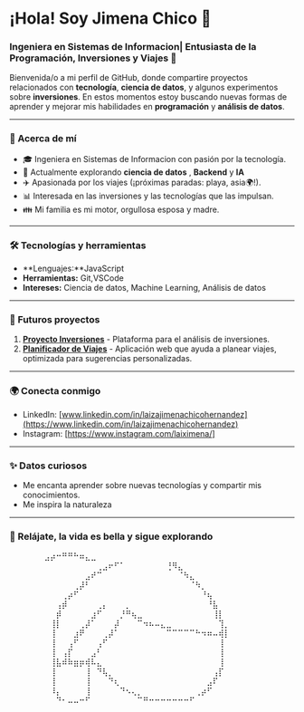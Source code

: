 # ¡Hola! Soy Jimena Chico 👋

### Ingeniera en Sistemas de Informacion| Entusiasta de la Programación, Inversiones y Viajes 🚀

Bienvenida/o a mi perfil de GitHub, donde compartire proyectos relacionados con **tecnología**, **ciencia de datos**, y algunos experimentos sobre **inversiones**. En estos momentos estoy buscando nuevas formas de aprender y mejorar mis habilidades en **programación** y **análisis de datos**.

---

### 🌟 Acerca de mí
- 🎓 Ingeniera en Sistemas de Informacion con pasión por la tecnología.
- 🌱 Actualmente explorando **ciencia de datos** , **Backend** y **IA**
- ✈️ Apasionada por los viajes (¡próximas paradas: playa, asia🌍!).
- 📊 Interesada en las inversiones y las tecnologías que las impulsan.
- 👪 Mi familia es mi motor, orgullosa esposa y madre.


---

### 🛠 Tecnologías y herramientas
- **Lenguajes:**JavaScript
- **Herramientas:** Git,VSCode
- **Intereses:** Ciencia de datos, Machine Learning, Análisis de datos

---

### 🚀 Futuros proyectos
1. **[Proyecto Inversiones](#)** - Plataforma para el análisis de inversiones.
2. **[Planificador de Viajes](#)** - Aplicación web que ayuda a planear viajes, optimizada para sugerencias personalizadas.


---

### 🌍 Conecta conmigo
- LinkedIn: [www.linkedin.com/in/laizajimenachicohernandez](https://www.linkedin.com/in/laizajimenachicohernandez)
- Instagram: [https://www.instagram.com/laiximena/]

---

### ✨ Datos curiosos
- Me encanta aprender sobre nuevas tecnologías y compartir mis conocimientos.
- Me inspira la naturaleza

---

### 🌴 Relájate, la vida es bella y sigue explorando

⠀⠀⠀⠀⠀⠀⣠⡴⠒⠛⠛⠓⠶⣄⣀⠀⠀⠀⠀⠀⠀⠀⠀⠀⠀ ⠀⠀⠀⠀⠀⠀⠀⠀⠀⠀⠀⠀⠀⠀⠀⢀⣠⠖⠋⠁⠀⠀⠀⠀⠀⠀⠀⢘⠻⣄⠀⠀⠀⠀⠀⠀⠀⠀ ⠀⠀⠀⠀⠀⠀⠀⠀⠀⠀⠀⠀⠀⣠⠞⠉⠀⠀⠀⠀⠀⠀⠀⠀⠀⠀⠀⠀⠀⠈⠳⣄⠀⠀⠀⠀⠀⠀ ⠀⠀⠀⠀⠀⠀⠀⠀⠀⠀⠀⢀⡼⠃⠀⠀⠀⠀⠀⠀⠀⠀⠀⠀⠀⠀⠀⠀⠀⠀⠀⠈⠳⡀⠀⠀⠀⠀ ⠀⠀⠀⠀⠀⠀⠀⠀⠀⢀⡴⠋⠀⠀⠀⠀⠀⠀⠀⠀⠀⠀⠀⠀⠀⠀⠀⠀⠀⠀⠀⠀⠀⠘⢦⠀⠀⠀ ⠀⠀⠀⠀⠀⠀⠀⠀⢠⡾⠀⠀⠀⠀⠀⢀⡄⠀⠀⠀⡀⠀⠀⠀⠀⠀⠀⠀⠀⠀⠀⠀⠀⠀⠘⣧⠀⠀ ⠀⠀⠀⠀⠀⠀⠀⠀⡾⠀⠀⠀⠀⠀⣰⠋⠀⠀⠀⡘⠛⢦⣀⠀⠀⠀⠀⠀⠀⠀⠀⠀⠀⠀⠀⢸⡇⠀ ⠀⠀⠀⠀⠀⠀⠀⢸⡇⠀⠀⠀⢀⡼⠁⠀⠀⠀⡼⠀⠀⠀⠉⠲⠦⠤⣄⣀⠀⠀⠀⠀⠀⠀⠀⠀⢹⡀⠀ ⠀⠀⠀⠀⠀⠀⠀⢸⠀⠀⠀⣰⠟⠀⠀⠀⢀⡼⠁⠀⠀⠀⠀⠀⠀⠀⠀⠉⠉⠉⠉⠉⠓⠲⠶⠤⢾⡇⠀ ⠀⠀⠀⠀⠀⠀⠀⢸⠀⠀⢠⠋⠀⠀⠀⢠⠋⠀⠀⠀⠀⠀⠀⠀⠀⠀⠀⠀⠀⠀⠀⠀⠀⠀⠀⠀⢸⠀⠀ ⠀⠀⠀⠀⠀⠀⠀⢸⠀⢠⡏⠀⠀⠀⣠⠃⠀⠀⠀⠀⠀⠀⠀⠀⠀⠀⠀⠀⠀⠀⠀⠀⠀⠀⠀⠀⢸⠀⠀ ⠀⠀⠀⠀⠀⠀⠀⢸⣧⠾⠷⣶⡶⢾⠧⣄⠀⠀⠀⠀⠀⠀⠀⠀⠀⠀⠀⠀⠀⠀⠀⠀⠀⠀⠀⠀⢸⠀⠀ ⠀⠀⠀⠀⠀⠀⠀⢸⠀⠀⠀⠀⠀⢸⠀⠙⢧⡀⠀⠀⠀⠀⠀⠀⠀⠀⠀⠀⠀⠀⠀⠀⠀⠀⠀⢠⡏⠀⠀ ⠀⠀⠀⠀⠀⠀⠀⢸⠀⠀⠀⠀⠀⢸⠀⠀⠀⠙⢆⠀⠀⠀⠀⠀⠀⠀⠀⠀⠀⠀⠀⠀⠀⠀⣠⠏⠀⠀⠀ ⠀⠀⠀⠀⠀⠀⠀⠸⡄⠀⠀⠀⠀⢸⠀⠀⠀⠀⠀⠙⠢⢄⡀⠀⠀⠀⠀⠀⠀⠀⠀⠀⢀⡴⠋⠀⠀⠀⠀ ⠀⠀⠀⠀⠀⠀⠀⠀⠙⠂⠤⠤⠒⠋⠀⠀⠀⠀⠀⠀⠀⠀⠉⠛⠒⠒⠒⠒⠒⠒⠒⠋


